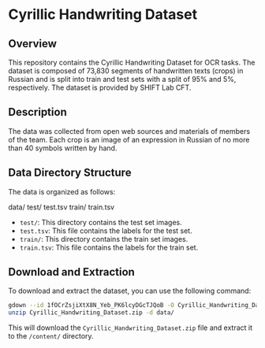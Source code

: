 # Cyrillic Handwriting Dataset

## Overview
This repository contains the Cyrillic Handwriting Dataset for OCR tasks. The dataset is composed of 73,830 segments of handwritten texts (crops) in Russian and is split into train and test sets with a split of 95% and 5%, respectively. The dataset is provided by SHIFT Lab CFT.

## Description
The data was collected from open web sources and materials of members of the team. Each crop is an image of an expression in Russian of no more than 40 symbols written by hand.

## Data Directory Structure
The data is organized as follows:

data/
    test/
    test.tsv
    train/
    train.tsv

- `test/`: This directory contains the test set images.
- `test.tsv`: This file contains the labels for the test set.
- `train/`: This directory contains the train set images.
- `train.tsv`: This file contains the labels for the train set.


## Download and Extraction
To download and extract the dataset, you can use the following command:

```bash
gdown --id 1fOCrZsjiXtX8N_Yeb_PK6lcyDGcTJQoB -O Cyrillic_Handwriting_Dataset.zip
unzip Cyrillic_Handwriting_Dataset.zip -d data/
```

This will download the `Cyrillic_Handwriting_Dataset.zip` file and extract it to the `/content/` directory.
